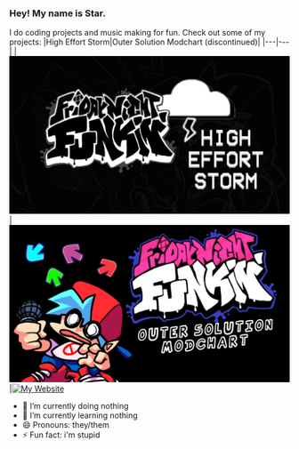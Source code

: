### Hey! My name is Star.
I do coding projects and music making for fun. 
Check out some of my projects:
|High Effort Storm|Outer Solution Modchart (discontinued)|
|---|---|
|[![High Effort Storm](images/high-effort-storm.png)](https://github.com/StarUndrscre/HighEffortStorm)|[![Outer Solution Modchart (discontinued)](images/outer-solution.jpg)](https://gamebanana.com/wips/56077)|[![My Website](images/website.jpg)](https://starundrscre.github.io)

- 🔭 I’m currently doing nothing
- 🌱 I’m currently learning nothing
- 😄 Pronouns: they/them
- ⚡ Fun fact: i'm stupid

<!--
**StarUndrscre/StarUndrscre** is a ✨ _special_ ✨ repository because its `README.md` (this file) appears on your GitHub profile.

Here are some ideas to get you started:

- 🔭 I’m currently working on ...
- 🌱 I’m currently learning ...
- 👯 I’m looking to collaborate on ...
- 🤔 I’m looking for help with ...
- 💬 Ask me about ...
- 📫 How to reach me: ...
- 😄 Pronouns: ...
- ⚡ Fun fact: ...
-->
